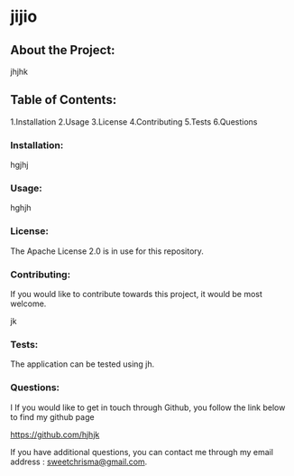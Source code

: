 # jijio

## About the Project: 

jhjhk

## Table of Contents: 

1.Installation 
2.Usage 
3.License 
4.Contributing 
5.Tests 
6.Questions 

### Installation: 

hgjhj

### Usage: 

hghjh

### License: 

The Apache License 2.0 is in use for this repository.

### Contributing: 

If you would like to contribute towards this project, it would be most welcome.

jk

### Tests: 

The application can be tested using jh.

### Questions: 

I If you would like to get in touch through Github, you follow the link below to find my github page

https://github.com/hjhjk
  

If you have additional questions, you can contact me through my email address : sweetchrisma@gmail.com.

